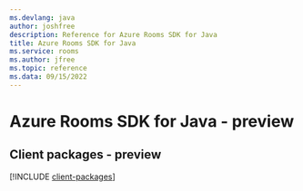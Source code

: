```yaml
---
ms.devlang: java
author: joshfree
description: Reference for Azure Rooms SDK for Java
title: Azure Rooms SDK for Java
ms.service: rooms
ms.author: jfree
ms.topic: reference
ms.data: 09/15/2022
---
```

# Azure Rooms SDK for Java - preview

## Client packages - preview
[!INCLUDE [client-packages](rooms-client-index.md)]